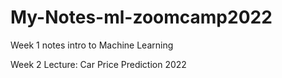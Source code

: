 # My-Notes-ml-zoomcamp2022

Week 1 notes intro to Machine Learning


Week 2 Lecture: Car Price Prediction 2022

